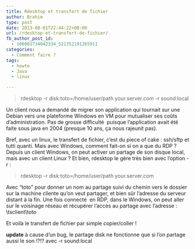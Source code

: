 ```yaml
---
title: Rdesktop et transfert de fichier
author: Brahim
type: post
date: 2013-08-01T22:44:22+00:00
url: /rdesktop-et-transfert-de-fichier/
fb_author_post_id:
  - 100001734042334_521352191265911
categories:
  - Comment faire ?
tags:
  - howto
  - Java
  - linux

---
```

> rdesktop -r disk:toto=/home/user/path your.server.com -r sound:local

Un client nous a demandé de migrer son application qui tournait sur une Debian vers une plateforme Windows en VM pour mutualiser ses coûts d&#8217;administration. Pas de grosse difficulté  puisque l&#8217;application avait été faite sous java en 2004 (presque 10 ans, ça nous rajeunit pas).

Bref, avec un linux, le transfert de fichier, c&#8217;est du piece of cake : ssh/sftp et tutti quanti. Mais avec Windows, comment fait-on si on a que du RDP ? Depuis un client Windows, on peut activer un partage de son disque local, mais avec un client Linux ? Et bien, rdesktop le gère très bien avec l&#8217;option -r :

> rdesktop -r disk:toto=/home/user/path your.server.com

Avec &#8220;toto&#8221; pour donner un nom au partage suivi du chemin vers le dossier sur la machine cliente qu&#8217;on veut partager, et bien sûr l&#8217;adresse du serveur distant à la fin. Une fois connecté  en RDP, dans le Windows, on peut aller sur le voisinage réseau et récupérer l&#8217;accès au partage avec l&#8217;adresse : \\tsclient\toto

Et voilà le transfert de fichier par simple copier/coller !

**update** à cause d&#8217;un bug, le partage disk ne fonctionne que si l&#8217;on partage aussi le son !?!? avec -r sound:local